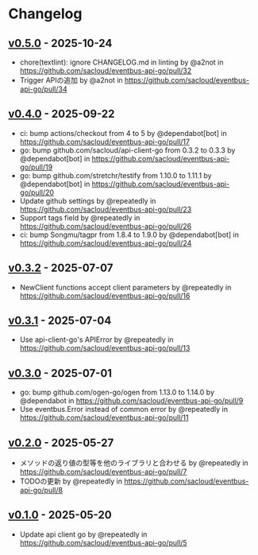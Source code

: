 # Changelog

## [v0.5.0](https://github.com/sacloud/eventbus-api-go/compare/v0.4.0...v0.5.0) - 2025-10-24
- chore(textlint): ignore CHANGELOG.md in linting by @a2not in https://github.com/sacloud/eventbus-api-go/pull/32
- Trigger APIの追加 by @a2not in https://github.com/sacloud/eventbus-api-go/pull/34

## [v0.4.0](https://github.com/sacloud/eventbus-api-go/compare/v0.3.2...v0.4.0) - 2025-09-22
- ci: bump actions/checkout from 4 to 5 by @dependabot[bot] in https://github.com/sacloud/eventbus-api-go/pull/17
- go: bump github.com/sacloud/api-client-go from 0.3.2 to 0.3.3 by @dependabot[bot] in https://github.com/sacloud/eventbus-api-go/pull/19
- go: bump github.com/stretchr/testify from 1.10.0 to 1.11.1 by @dependabot[bot] in https://github.com/sacloud/eventbus-api-go/pull/20
- Update github settings by @repeatedly in https://github.com/sacloud/eventbus-api-go/pull/23
- Support tags field by @repeatedly in https://github.com/sacloud/eventbus-api-go/pull/26
- ci: bump Songmu/tagpr from 1.8.4 to 1.9.0 by @dependabot[bot] in https://github.com/sacloud/eventbus-api-go/pull/24

## [v0.3.2](https://github.com/sacloud/eventbus-api-go/compare/v0.3.1...v0.3.2) - 2025-07-07
- NewClient functions accept client parameters by @repeatedly in https://github.com/sacloud/eventbus-api-go/pull/16

## [v0.3.1](https://github.com/sacloud/eventbus-api-go/compare/v0.3.0...v0.3.1) - 2025-07-04
- Use api-client-go's APIError by @repeatedly in https://github.com/sacloud/eventbus-api-go/pull/13

## [v0.3.0](https://github.com/sacloud/eventbus-api-go/compare/v0.2.0...v0.3.0) - 2025-07-01
- go: bump github.com/ogen-go/ogen from 1.13.0 to 1.14.0 by @dependabot in https://github.com/sacloud/eventbus-api-go/pull/9
- Use eventbus.Error instead of common error by @repeatedly in https://github.com/sacloud/eventbus-api-go/pull/11

## [v0.2.0](https://github.com/sacloud/eventbus-api-go/compare/v0.1.0...v0.2.0) - 2025-05-27
- メソッドの返り値の型等を他のライブラリと合わせる by @repeatedly in https://github.com/sacloud/eventbus-api-go/pull/7
- TODOの更新 by @repeatedly in https://github.com/sacloud/eventbus-api-go/pull/8

## [v0.1.0](https://github.com/sacloud/eventbus-api-go/commits/v0.1.0) - 2025-05-20
- Update api client go by @repeatedly in https://github.com/sacloud/eventbus-api-go/pull/5
